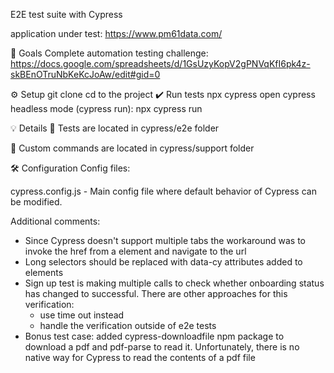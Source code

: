 E2E test suite with Cypress

application under test: https://www.pm61data.com/

🥅 Goals
Complete automation testing challenge: https://docs.google.com/spreadsheets/d/1GsUzyKopV2gPNVqKfI6pk4z-skBEnOTruNbKeKcJoAw/edit#gid=0


⚙️ Setup
git clone 
cd to the project 
✔️ Run tests
npx cypress open
cypress headless mode (cypress run):
npx cypress run

💡 Details
📁 Tests are located in cypress/e2e folder

📁 Custom commands are located in cypress/support folder 


🛠️ Configuration
Config files:

cypress.config.js - Main config file where default behavior of Cypress can be modified. 

Additional comments:
  
  - Since Cypress doesn't support multiple tabs the workaround was to invoke the href from a element and navigate to the url
  - Long selectors should be replaced with data-cy attributes added to elements
  - Sign up test is making multiple calls to check whether onboarding status has changed to successful.
    There are other approaches for this verification:
      - use time out instead
      - handle the verification outside of e2e tests
  - Bonus test case: added cypress-downloadfile npm package to download a pdf and pdf-parse to read it. 
    Unfortunately, there is no native way for Cypress to read the contents of a pdf file

